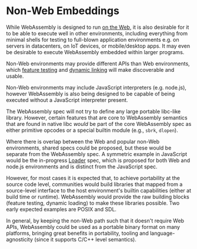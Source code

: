# Non-Web Embeddings

While WebAssembly is designed to run [on the Web](Web.md), it is
also desirable for it to be able to execute well in other environments,
including everything from minimal shells for testing to full-blown
application environments e.g. on servers in datacenters, on IoT devices,
or mobile/desktop apps. It may even be desirable to execute WebAssembly
embedded within larger programs.

Non-Web environments may provide different APIs than Web
environments, which
[feature testing](FeatureTest.md) and
[dynamic linking](FutureFeatures.md#dynamic-linking) will make discoverable and
usable.

Non-Web environments may include JavaScript interpreters (e.g. node.js), however
WebAssembly is also being designed to be capable of being executed without a
JavaScript interpreter present.

The WebAssembly spec will not try to define any large portable libc-like
library. However, certain features that are core to WebAssembly semantics that
are found in native libc *would* be part of the core WebAssembly spec as either
primitive opcodes or a special builtin module (e.g., `sbrk`, `dlopen`).

Where there is overlap between the Web and popular non-Web environments,
shared specs could be proposed, but these would be separate from the WebAssembly
spec. A symmetric example in JavaScript would be the in-progress 
[Loader](https://whatwg.github.io/loader) spec, which is proposed for both
Web and node.js environments and is distinct from the JavaScript spec.

However, for most cases it is expected that, to achieve portability at the
source code level, communities would build libraries that mapped from a 
source-level interface to the host environment's builtin capabilities
(either at build time or runtime).  WebAssembly would provide the raw building
blocks (feature testing, dynamic loading) to make these libraries possible.
Two early expected examples are POSIX and SDL.

In general, by keeping the non-Web path such that it doesn't require
Web APIs, WebAssembly could be used as a portable binary format on many
platforms, bringing great benefits in portability, tooling and
language-agnosticity (since it supports C/C++ level semantics).
